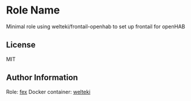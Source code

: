 Role Name
=========

Minimal role using welteki/frontail-openhab to set up frontail for openHAB


License
-------

MIT

Author Information
------------------

Role: [fex](https://github.com/fex01)
Docker container: [welteki](https://github.com/welteki)
